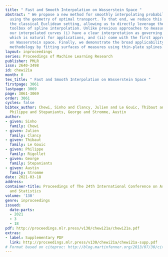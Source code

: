 ```yaml
---
title: " Fast and Smooth Interpolation on Wasserstein Space "
abstract: " We propose a new method for smoothly interpolating probability measures
  using the geometry of optimal transport. To that end, we reduce this problem to
  the classical Euclidean setting, allowing us to directly leverage the extensive
  toolbox of spline interpolation. Unlike previous approaches to measure-valued splines,
  our interpolated curves (i) have a clear interpretation as governing particle flows,
  which is natural for applications, and (ii) come with the first approximation guarantees
  on Wasserstein space. Finally, we demonstrate the broad applicability of our interpolation
  methodology by fitting surfaces of measures using thin-plate splines. "
layout: inproceedings
series: Proceedings of Machine Learning Research
publisher: PMLR
issn: 2640-3498
id: chewi21a
month: 0
tex_title: " Fast and Smooth Interpolation on Wasserstein Space "
firstpage: 3061
lastpage: 3069
page: 3061-3069
order: 3061
cycles: false
bibtex_author: Chewi, Sinho and Clancy, Julien and Le Gouic, Thibaut and Rigollet,
  Philippe and Stepaniants, George and Stromme, Austin
author:
- given: Sinho
  family: Chewi
- given: Julien
  family: Clancy
- given: Thibaut
  family: Le Gouic
- given: Philippe
  family: Rigollet
- given: George
  family: Stepaniants
- given: Austin
  family: Stromme
date: 2021-03-18
address:
container-title: Proceedings of The 24th International Conference on Artificial Intelligence
  and Statistics
volume: '130'
genre: inproceedings
issued:
  date-parts:
  - 2021
  - 3
  - 18
pdf: http://proceedings.mlr.press/v130/chewi21a/chewi21a.pdf
extras:
- label: Supplementary PDF
  link: http://proceedings.mlr.press/v130/chewi21a/chewi21a-supp.pdf
# Format based on citeproc: http://blog.martinfenner.org/2013/07/30/citeproc-yaml-for-bibliographies/
---
```

